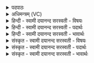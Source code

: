 <details><summary>पदपाठः</summary>

वे॒नः। तत्। प॒श्य॒त्। निहि॑त॒मिति॒ निऽहि॑तम्। गुहा॑। सत्। यत्र॑। विश्व॑म्। भव॑ति। एक॑नीड॒मित्येकऽनीडम्। तस्मि॑न्। इ॒दम। सम्। च॒। वि। च॒। ए॒ति॒। सर्व॑म्। सः। ओत॒ इत्याऽउ॑तः। प्रोत॒ इति॒ प्रऽउ॑तः। च॒। वि॒भूरिति॑ वि॒ऽभूः। प्र॒जास्विति॑ प्र॒ऽजासु॑। ८।
</details>

<details><summary>अधिमन्त्रम् (VC)</summary>

- परमात्मा देवता
- स्वयम्भु ब्रह्म ऋषिः
- निचृत्त्रिष्टुप्
- धैवतः
</details>

<details><summary>हिन्दी - स्वामी दयानन्द सरस्वती  - विषयः</summary>

फिर उसी विषय को अगले मन्त्र में कहा है ॥
</details>

<details><summary>हिन्दी - स्वामी दयानन्द सरस्वती  - पदार्थः</summary>

पदार्थान्वयभाषाः -  हे मनुष्यो ! (यत्र) जिसमें (विश्वम्) सब जगत् (एकनीडम्) एक आश्रयवाला (भवति) होता (तत्) उस (गुहा) बुद्धि वा गुप्त कारण में (निहितम्) स्थित (सत्) नित्य चेतन ब्रह्म को (वेनः) पण्डित विद्वान् जन (पश्यत्) ज्ञानदृष्टि से देखता है, (तस्मिन्) उसमें (इदम्) यह (सर्वम्) सब जगत् (सम्, एति) प्रलय समय में संगत होता (च) और उत्पत्ति समय में (वि) पृथक् स्थूलरूप (च) भी होता है, (सः) वह (विभूः) विविध प्रकार व्याप्त हुआ (प्रजासु) प्रजाओं में (ओतः) ठाढ़े सूतों में जैसे वस्त्र (च) तथा (प्रोतः) आड़े सूतों में जैसे वस्त्र वैसे ओत-प्रोत हो रहा है, वही सबको उपासना करने योग्य है ॥८ ॥
</details>

<details><summary>हिन्दी - स्वामी दयानन्द सरस्वती  - भावार्थः</summary>

भावार्थभाषाः -  हे मनुष्यो ! विद्वान् ही जिसको बुद्धि बल से जानता, जो सब आकाशादि पदार्थों का आधार, प्रलय समय सब जगत् जिसमें लीन होता और उत्पत्ति समय में जिससे निकलता है और जिस व्याप्त ईश्वर के बिना कुछ भी वस्तु खाली नहीं है, उसको छोड़ किसी अन्य को उपास्य ईश्वर मत जानो ॥८ ॥
</details>

<details><summary>संस्कृत - स्वामी दयानन्द सरस्वती  - विषयः</summary>

पुनस्तमेव विषयमाह ॥
</details>

<details><summary>संस्कृत - स्वामी दयानन्द सरस्वती  - पदार्थः</summary>

पदार्थान्वयभाषाः -  हे मनुष्याः ! यत्र विश्वमेकनीडं भवति तद्गुहा निहितं सद्वेनः पश्यत्। तस्मिन्निदं सर्वं समेति च व्येति च स विभूः प्रजास्वोतः प्रोतश्च स एव सर्वैरुपासनीयोऽस्ति ॥८ ॥
</details>

<details><summary>संस्कृत - स्वामी दयानन्द सरस्वती  - भावार्थः</summary>

भावार्थभाषाः -  हे मनुष्याः ! विद्वानेव यं बुद्धिबलेन जानाति, यः सर्वेषामाकाशादीनां पदार्थानामधिकरणमस्ति, यत्र संहारकाले सर्वं जगल्लीयते सर्गकाले च यतो निस्सरति येन व्याप्तेन विना किञ्चिदपि वस्तु न वर्त्तते तं विहायाऽस्यां कञ्चिदप्युपास्यमीश्वरं मा विजानन्तु ॥८ ॥
</details>